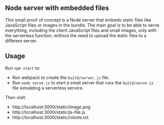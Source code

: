 ## Node server with embedded files

This small proof of concept is a Node server that embeds static files like JavaScript files or images in the bundle. The main goal is to be able to serve everything, including the client JavaScript files and small images, only with the serverless function, without the need to upload the static files to a different server.

## Usage

Run `npm start` to:

- Run webpack to create the `build/server.js` file.
- Run `node serve.js` to start a small server that runs the `build/serve.js` file simulating a serverless service.

Then visit:

- http://localhost:3000/static/image.png
- http://localhost:3000/static/js-file.js
- http://localhost:3000/static/robots.txt

